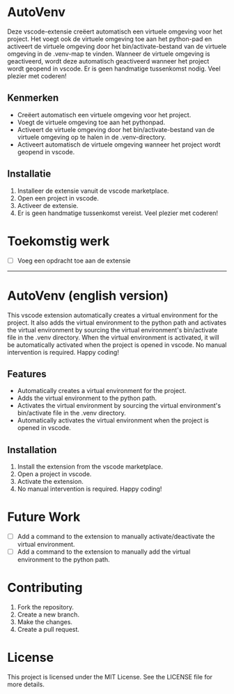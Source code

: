 # AutoVenv
Deze vscode-extensie creëert automatisch een virtuele omgeving voor het project. Het voegt ook de virtuele omgeving toe aan het python-pad en activeert de virtuele omgeving door het bin/activate-bestand van de virtuele omgeving in de .venv-map te vinden. Wanneer de virtuele omgeving is geactiveerd, wordt deze automatisch geactiveerd wanneer het project wordt geopend in vscode. Er is geen handmatige tussenkomst nodig. Veel plezier met coderen!

## Kenmerken

- Creëert automatisch een virtuele omgeving voor het project.
- Voegt de virtuele omgeving toe aan het pythonpad.
- Activeert de virtuele omgeving door het bin/activate-bestand van de virtuele omgeving op te halen in de .venv-directory.
- Activeert automatisch de virtuele omgeving wanneer het project wordt geopend in vscode.

## Installatie

1. Installeer de extensie vanuit de vscode marketplace.
2. Open een project in vscode.
3. Activeer de extensie.
4. Er is geen handmatige tussenkomst vereist. Veel plezier met coderen!

# Toekomstig werk

- [ ] Voeg een opdracht toe aan de extensie

---
# AutoVenv (english version) 
This vscode extension automatically creates a virtual environment for the project. It also adds the virtual environment to the python path and activates the virtual environment by sourcing the virtual environment's bin/activate file in the .venv directory. When the virtual environment is activated, it will be automatically activated when the project is opened in vscode. No manual intervention is required. Happy coding!

## Features

- Automatically creates a virtual environment for the project.
- Adds the virtual environment to the python path.
- Activates the virtual environment by sourcing the virtual environment's bin/activate file in the .venv directory.
- Automatically activates the virtual environment when the project is opened in vscode.

## Installation

1. Install the extension from the vscode marketplace.
2. Open a project in vscode.
3. Activate the extension.
4. No manual intervention is required. Happy coding!

# Future Work

- [ ] Add a command to the extension to manually activate/deactivate the virtual environment.
- [ ] Add a command to the extension to manually add the virtual environment to the python path.

# Contributing

1. Fork the repository.
2. Create a new branch.
3. Make the changes.
4. Create a pull request.

# License

This project is licensed under the MIT License. See the LICENSE file for more details.

